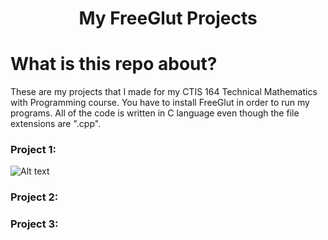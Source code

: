 <h1 align='center'>My FreeGlut Projects</h1>

# What is this repo about?
  These are my projects that I made for my CTIS 164 Technical Mathematics with Programming course.
  You have to install FreeGlut in order to run my programs.
  All of the code is written in C language even though the file extensions are ".cpp".

### Project 1:
  ![Alt text]([https://github.com/pogrammar/Discord-multipurpose-bot/blob/master/vids/Video%201.gif](https://github.com/bariscihanoglu/my-glut-projects/blob/main/GIFS/PROJECT_1.gif)https://github.com/bariscihanoglu/my-glut-projects/blob/main/GIFS/PROJECT_1.gif)
### Project 2:

### Project 3:
